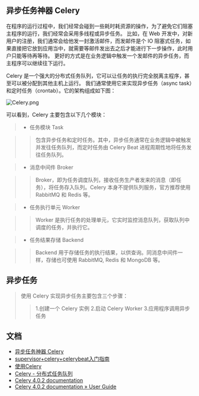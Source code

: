 
## 异步任务神器 Celery

在程序的运行过程中，我们经常会碰到一些耗时耗资源的操作，为了避免它们阻塞主程序的运行，我们经常会采用多线程或异步任务。
比如，在 Web 开发中，对新用户的注册，我们通常会给他发一封激活邮件，而发邮件是个 IO 阻塞式任务，如果直接把它放到应用当中，就需要等邮件发出去之后才能进行下一步操作，此时用户只能等待再等待。
更好的方式是在业务逻辑中触发一个发邮件的异步任务，而主程序可以继续往下运行。

Celery 是一个强大的分布式任务队列，它可以让任务的执行完全脱离主程序，甚至可以被分配到其他主机上运行。
我们通常使用它来实现异步任务（async task）和定时任务（crontab）。它的架构组成如下图：

![Celery.png](https://github.com/yc19890920/python_learn/blob/master/Third-Module/Celery/img/Celery.png)

可以看到，Celery 主要包含以下几个模块：

> - 任务模块 Task

>> 包含异步任务和定时任务。其中，异步任务通常在业务逻辑中被触发并发往任务队列，而定时任务由 Celery Beat 进程周期性地将任务发往任务队列。

> - 消息中间件 Broker

>> Broker，即为任务调度队列，接收任务生产者发来的消息（即任务），将任务存入队列。Celery 本身不提供队列服务，官方推荐使用 RabbitMQ 和 Redis 等。

> - 任务执行单元 Worker

>> Worker 是执行任务的处理单元，它实时监控消息队列，获取队列中调度的任务，并执行它。

> - 任务结果存储 Backend

>> Backend 用于存储任务的执行结果，以供查询。同消息中间件一样，存储也可使用 RabbitMQ, Redis 和 MongoDB 等。

## 异步任务
> 使用 Celery 实现异步任务主要包含三个步骤：
>> 1.创建一个 Celery 实例
>> 2.启动 Celery Worker
>> 3.应用程序调用异步任务

## 文档
- [异步任务神器 Celery](https://funhacks.net/2016/12/13/celery/)
- [supervisor+celery+celerybeat入门指南](https://github.com/importcjj/notes/issues/2)
- [使用Celery](https://zhuanlan.zhihu.com/p/22304455)
- [Celery - 分布式任务队列](http://docs.jinkan.org/docs/celery/)
- [Celery 4.0.2 documentation](http://docs.celeryproject.org/en/latest/index.html)
- [Celery 4.0.2 documentation » User Guide](http://docs.celeryproject.org/en/latest/userguide/periodic-tasks.html#periodic-tasks)
